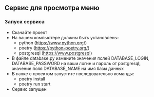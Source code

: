## Сервис для просмотра меню

### Запуск сервиса
* Скачайте проект 
* На вашем компьютере должны быть установлены:
  * python (https://www.python.org/)
  * poetry (https://python-poetry.org/)
  * postgresql (https://www.postgresql)
* В файле database.py измените значения полей DATABASE_LOGIN, DATABASE_PASSWORD
на ваши логин и пароль от postgresql, значение поля DATABASE_NAME на имя базы данных
* В папке с проектом запустите последовательно команды:
  * poetry install
  * poetry run start
* Сервис запущен